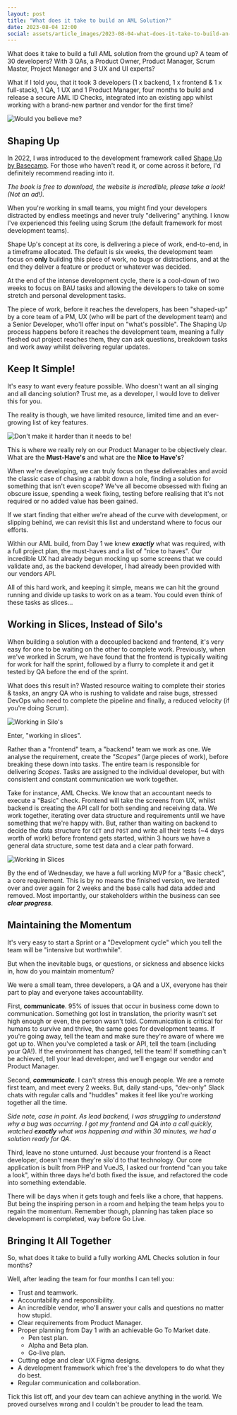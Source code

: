 ```yaml
---
layout: post
title: "What does it take to build an AML Solution?"
date: 2023-08-04 12:00
social: assets/article_images/2023-08-04-what-does-it-take-to-build-an-aml-solution/banner.png
---
```


What does it take to build a full AML solution from the ground up? A team of 30 developers? With 3 QAs, a Product Owner, Product Manager, Scrum Master, Project Manager and 3 UX and UI experts?

What if I told you, that it took 3 developers (1 x backend, 1 x frontend & 1 x full-stack), 1 QA, 1 UX and 1 Product Manager, four months to build and release a secure AML ID Checks, integrated into an existing app whilst working with a brand-new partner and vendor for the first time?

![Would you believe me?]({{site.baseurl}}/assets/article_images/2023-08-04-what-does-it-take-to-build-an-aml-solution/what_if_told_you.jpeg)

## Shaping Up
In 2022, I was introduced to the development framework called [Shape Up by Basecamp](https://basecamp.com/shapeup). For those who haven't read it, or come across it before, I'd definitely recommend reading into it. 

_The book is free to download, the website is incredible, please take a look! (Not an ad!)._

When you're working in small teams, you might find your developers distracted by endless meetings and never truly "delivering" anything. 
I know I've experienced this feeling using Scrum (the default framework for most development teams).

Shape Up's concept at its core, is delivering a piece of work, end-to-end, in a timeframe allocated. The default is six weeks, the development team focus on **only** building this piece of work, no bugs or distractions, and at the end they deliver a feature or product or whatever was decided.

At the end of the intense development cycle, there is a cool-down of two weeks to focus on BAU tasks and allowing the developers to take on some stretch and personal development tasks.

The piece of work, before it reaches the developers, has been "shaped-up" by a core team of a PM, UX (who will be part of the development team) and a Senior Developer, who'll offer input on "what's possible". The Shaping Up process happens before it reaches the development team, meaning a fully fleshed out project reaches them, they can ask questions, breakdown tasks and work away whilst delivering regular updates.

## Keep It Simple! 

It's easy to want every feature possible. Who doesn't want an all singing and all dancing solution? Trust me, as a developer, I would love to deliver this for you.

The reality is though, we have limited resource, limited time and an ever-growing list of key features.

![Don't make it harder than it needs to be!]({{site.baseurl}}/assets/article_images/2023-08-04-what-does-it-take-to-build-an-aml-solution/shouldnt_be_hard.png)

This is where we really rely on our Product Manager to be objectively clear. What are the **Must-Have's** and what are the **Nice to Have's**? 

When we're developing, we can truly focus on these deliverables and avoid the classic case of chasing a rabbit down a hole, finding a solution for something that isn't even scope? We've all become obsessed with fixing an obscure issue, spending a week fixing, testing before realising that it's not required or no added value has been gained.

If we start finding that either we're ahead of the curve with development, or slipping behind, we can revisit this list and understand where to focus our efforts. 

Within our AML build, from Day 1 we knew **_exactly_** what was required, with a full project plan, the must-haves and a list of "nice to haves". Our incredible UX had already begun mocking up some screens that we could validate and, as the backend developer, I had already been provided with our vendors API. 

All of this hard work, and keeping it simple, means we can hit the ground running and divide up tasks to work on as a team. You could even think of these tasks as slices... 

## Working in Slices, Instead of Silo's

When building a solution with a decoupled backend and frontend, it's very easy for one to be waiting on the other to complete work. Previously, when we've worked in Scrum, we have found that the frontend is typically waiting for work for half the sprint, followed by a flurry to complete it
and get it tested by QA before the end of the sprint.

What does this result in? Wasted resource waiting to complete their stories & tasks, 
an angry QA who is rushing to validate and raise bugs, stressed DevOps who need to complete the pipeline
and finally, a reduced velocity (if you're doing Scrum).

![Working in Silo's]({{site.baseurl}}/assets/article_images/2023-08-04-what-does-it-take-to-build-an-aml-solution/backend-frontend-mismatch.png)

Enter, "working in slices".

Rather than a "frontend" team, a "backend" team we work as one. We analyse the requirement, create the _"Scopes"_ (large pieces of work), before breaking these down into tasks. The entire team is responsible for delivering _Scopes_.
Tasks are assigned to the individual developer, but with consistent and constant communication we work together.

Take for instance, AML Checks. We know that an accountant needs to execute a "Basic" check. Frontend will take the screens from UX, whilst backend is creating the API call for both sending and receiving data. 
We work together, iterating over data structure and requirements until we have something that we're happy with. 
But, rather than waiting on backend to decide the data structure for `GET` and `POST` and write all their tests (~4 days worth of work) before frontend gets started, within 3 hours we have a general data structure, some test data and a clear path forward.

![Working in Slices]({{site.baseurl}}/assets/article_images/2023-08-04-what-does-it-take-to-build-an-aml-solution/backend-frontend-aligned.png)

By the end of Wednesday, we have a full working MVP for a "Basic check", a core requirement. This is by no means the finished version, we iterated over and over again for 2 weeks and the base calls had data added and removed. Most importantly, our stakeholders within the business can see **_clear progress_**.

## Maintaining the Momentum

It's very easy to start a Sprint or a "Development cycle" which you tell the team will be "intensive but worthwhile".

But when the inevitable bugs, or questions, or sickness and absence kicks in, how do you maintain momentum?

We were a small team, three developers, a QA and a UX, everyone has their part to play and everyone takes accountability.

First, **communicate**. 95% of issues that occur in business come down to communication. Something got lost in translation, the priority wasn't set high enough or even, the person wasn't told.
Communication is critical for humans to survive and thrive, the same goes for development teams. If you're going away, tell the team and make sure they're aware of where we got up to.
When you've completed a task or API, tell the team (including your QA!). If the environment has changed, tell the team! 
If something can't be achieved, tell your lead developer, and we'll engage our vendor and Product Manager.

Second, **_communicate_**. I can't stress this enough people. We are a remote first team, and meet every 2 weeks. But, daily stand-ups, "dev-only" Slack chats with regular calls and "huddles" makes it feel like you're working together all the time.

_Side note, case in point. As lead backend, I was struggling to understand why a bug was occurring. I got my frontend and QA into a call quickly, watched **exactly** what was happening and within 30 minutes, we had a solution ready for QA._

Third, leave no stone unturned. Just because your frontend is a React developer, doesn't mean they're silo'd to that technology.
Our core application is built from PHP and VueJS, I asked our frontend "can you take a look", within three days he'd both fixed the issue, and refactored the code into something extendable.

There will be days when it gets tough and feels like a chore, that happens. But being the inspiring person in a room and helping the team helps you to regain the momentum. 
Remember though, planning has taken place so development is completed, way before Go Live.

## Bringing It All Together

So, what does it take to build a fully working AML Checks solution in four months?

Well, after leading the team for four months I can tell you:
- Trust and teamwork.
- Accountability and responsibility.
- An incredible vendor, who'll answer your calls and questions no matter how stupid.
- Clear requirements from Product Manager.
- Proper planning from Day 1 with an achievable Go To Market date.
  - Pen test plan.
  - Alpha and Beta plan.
  - Go-live plan.
- Cutting edge and clear UX Figma designs.
- A development framework which free's the developers to do what they do best.
- Regular communication and collaboration.

Tick this list off, and your dev team can achieve anything in the world. We proved ourselves wrong and I couldn't be prouder to lead the team.